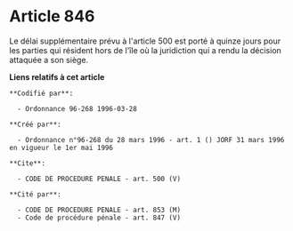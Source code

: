 # Article 846

Le délai supplémentaire prévu à l'article 500 est porté à quinze jours pour les parties qui résident hors de l'île où la
juridiction qui a rendu la décision attaquée a son siège.

**Liens relatifs à cet article**

	**Codifié par**:

	  - Ordonnance 96-268 1996-03-28

	**Créé par**:

	  - Ordonnance n°96-268 du 28 mars 1996 - art. 1 () JORF 31 mars 1996 en vigueur le 1er mai 1996

	**Cite**:

	  - CODE DE PROCEDURE PENALE - art. 500 (V)

	**Cité par**:

	  - CODE DE PROCEDURE PENALE - art. 853 (M)
	  - Code de procédure pénale - art. 847 (V)

